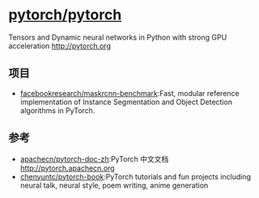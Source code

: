 # [pytorch/pytorch](https://github.com/pytorch/pytorch)

Tensors and Dynamic neural networks in Python with strong GPU acceleration http://pytorch.org

## 项目

* [facebookresearch/maskrcnn-benchmark](https://github.com/facebookresearch/maskrcnn-benchmark):Fast, modular reference implementation of Instance Segmentation and Object Detection algorithms in PyTorch.

## 参考

* [apachecn/pytorch-doc-zh](https://github.com/apachecn/pytorch-doc-zh):PyTorch 中文文档 http://pytorch.apachecn.org
* [chenyuntc/pytorch-book](https://github.com/chenyuntc/pytorch-book):PyTorch tutorials and fun projects including neural talk, neural style, poem writing, anime generation
